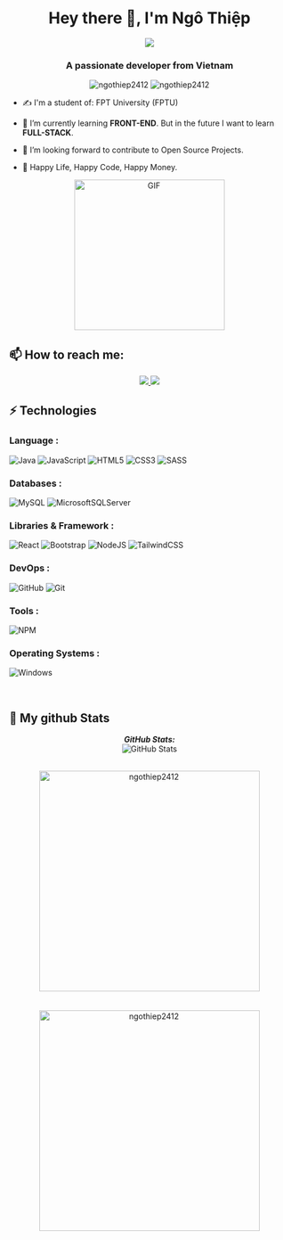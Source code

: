 <h1 align="center">Hey there 👋, I'm Ngô Thiệp</h1>
<p align="center"><img src="https://img.icons8.com/color/48/000000/vietnam-circular.png"/></p>
<h3 align="center">A passionate developer from Vietnam </h3>
<p align="center"> <img src="https://komarev.com/ghpvc/?username=ngothiep2412" alt="ngothiep2412" /> <img src="https://badges.pufler.dev/repos/ngothiep2412" alt="ngothiep2412" /> </p>

- ✍ I'm a student of: FPT University (FPTU)

- 🌱 I’m currently learning **FRONT-END**. But in the future I want to learn **FULL-STACK**. 
- 🌱 I’m looking forward to contribute to Open Source Projects.
- 🌱 Happy Life, Happy Code, Happy Money.
<p align="center">
<img align="center" height="270px" alt="GIF" src="https://raw.githubusercontent.com/punitkmryh/punitkmryh/master/Developer.gif" />
  </p>
  
## 📫 How to reach me:
<p align="center">
  <a href="https://www.facebook.com/profile.php?id=100008885110250" alt="Facebook">
    <img src="https://img.shields.io/badge/Facebook-%231877F2.svg?style=for-the-badge&logo=Facebook&logoColor=white" target="_blank" />
  </a> 
  <a href="https://github.com/ngothiep2412" alt="Github">
    <img src="https://img.shields.io/badge/github-%23121011.svg?style=for-the-badge&logo=github&logoColor=white"/>
  </a> 
</p>

## ⚡ Technologies

### Language :
![Java](https://img.shields.io/badge/java-%23ED8B00.svg?style=for-the-badge&logo=java&logoColor=white)
![JavaScript](https://img.shields.io/badge/javascript-%23323330.svg?style=for-the-badge&logo=javascript&logoColor=%23F7DF1E)
![HTML5](https://img.shields.io/badge/html5-%23E34F26.svg?style=for-the-badge&logo=html5&logoColor=white)
![CSS3](https://img.shields.io/badge/css3-%231572B6.svg?style=for-the-badge&logo=css3&logoColor=white)
![SASS](https://img.shields.io/badge/SASS-hotpink.svg?style=for-the-badge&logo=SASS&logoColor=white)

### Databases :
![MySQL](https://img.shields.io/badge/mysql-%2300f.svg?style=for-the-badge&logo=mysql&logoColor=white)
![MicrosoftSQLServer](https://img.shields.io/badge/Microsoft%20SQL%20Sever-CC2927?style=for-the-badge&logo=microsoft%20sql%20server&logoColor=white)

### Libraries & Framework :
![React](https://img.shields.io/badge/react-%2320232a.svg?style=for-the-badge&logo=react&logoColor=%2361DAFB)
![Bootstrap](https://img.shields.io/badge/bootstrap-%23563D7C.svg?style=for-the-badge&logo=bootstrap&logoColor=white)
![NodeJS](https://img.shields.io/badge/node.js-6DA55F?style=for-the-badge&logo=node.js&logoColor=white)
![TailwindCSS](https://img.shields.io/badge/tailwindcss-%2338B2AC.svg?style=for-the-badge&logo=tailwind-css&logoColor=white)
### DevOps :
![GitHub](https://img.shields.io/badge/github-%23121011.svg?style=for-the-badge&logo=github&logoColor=white)
![Git](https://img.shields.io/badge/git-%23F05033.svg?style=for-the-badge&logo=git&logoColor=white)

### Tools :
![NPM](https://img.shields.io/badge/NPM-%23000000.svg?style=for-the-badge&logo=npm&logoColor=white)

### Operating Systems :
![Windows](https://img.shields.io/badge/Windows-0078D6?style=for-the-badge&logo=windows&logoColor=white)

<br>
<h2>👀 My github Stats</h2>

<div>  
  <p align="center">
  <b><em>GitHub Stats:</em></b> <br/>
    <img src="https://github-readme-streak-stats.herokuapp.com?user=ngothiep2412&theme=neon-palenight&hide_border=true&date_format=M%20j%5B%2C%20Y%5D" alt="GitHub Stats" /> <br/><br/>
  
  
</div>
<div align=center>
        <img align="center"  width=396 src="https://github-readme-stats.vercel.app/api/top-langs/?username=ngothiep2412&bg_color=FFFFFF00&text_color=179fa3&layout=compact&hide=CSS&langs_count=10&custom_title=Top%20ngôn%20ngữ%20được%20dùng" alt="ngothiep2412" /> 
</div>
<br/><br/>
<div align=center>
 <img align="center" width=396 src="https://github-readme-stats.vercel.app/api?username=ngothiep2412&bg_color=FFFFFF00&text_color=179fa3&show_icons=true&count_private=true&include_all_commits=true&custom_title=Hoạt%20động%20trên%20Github" alt="ngothiep2412" />
  </div>
